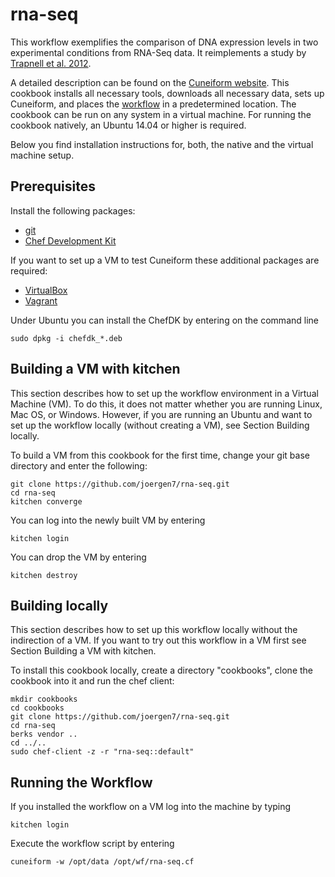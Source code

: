 # rna-seq

This workflow exemplifies the comparison of DNA expression levels in two experimental conditions from RNA-Seq data. It reimplements a study by [Trapnell et al. 2012](http://www.nature.com/nprot/journal/v7/n3/full/nprot.2012.016.html).

A detailed description can be found on the [Cuneiform website](http://cuneiform-lang.org/examples/2016/02/26/rna-seq/). This cookbook installs all necessary tools, downloads all necessary data, sets up Cuneiform, and places the [workflow](https://github.com/joergen7/rna-seq/blob/master/templates/default/rna-seq.cf.erb) in a predetermined location. The cookbook can be run on any system in a virtual machine. For running the cookbook natively, an Ubuntu 14.04 or higher is required.

Below you find installation instructions for, both, the native and the virtual machine setup.


## Prerequisites

Install the following packages:

- [git](https://git-scm.com/)
- [Chef Development Kit](https://downloads.chef.io/chef-dk/)

If you want to set up a VM to test Cuneiform these additional packages are required:

- [VirtualBox](https://www.virtualbox.org/)
- [Vagrant](https://www.vagrantup.com/)


Under Ubuntu you can install the ChefDK by entering on the command line

    sudo dpkg -i chefdk_*.deb


## Building a VM with kitchen

This section describes how to set up the workflow environment in a Virtual
Machine (VM). To do this, it does not matter whether you are running Linux,
Mac OS, or Windows. However, if you are running an Ubuntu and want to set up
the workflow locally (without creating a VM), see Section Building locally.

To build a VM from this cookbook for the first time, change your git
base directory and enter the following:

    git clone https://github.com/joergen7/rna-seq.git
    cd rna-seq
    kitchen converge
    
You can log into the newly built VM by entering

    kitchen login
    
You can drop the VM by entering

    kitchen destroy

## Building locally

This section describes how to set up this workflow locally without the indirection
of a VM. If you want to try out this workflow in a VM first see Section Building a VM with kitchen.

To install this cookbook locally, create a directory "cookbooks", clone the cookbook
into it and run the chef client:

    mkdir cookbooks
    cd cookbooks
    git clone https://github.com/joergen7/rna-seq.git
    cd rna-seq
    berks vendor ..
    cd ../..
    sudo chef-client -z -r "rna-seq::default"
    
## Running the Workflow

If you installed the workflow on a VM log into the machine by typing

    kitchen login
    
Execute the workflow script by entering

    cuneiform -w /opt/data /opt/wf/rna-seq.cf